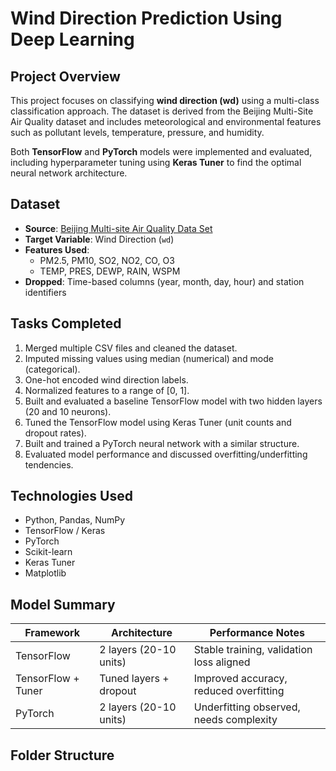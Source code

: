 # Wind Direction Prediction Using Deep Learning

## Project Overview
This project focuses on classifying **wind direction (wd)** using a multi-class classification approach. The dataset is derived from the Beijing Multi-Site Air Quality dataset and includes meteorological and environmental features such as pollutant levels, temperature, pressure, and humidity.

Both **TensorFlow** and **PyTorch** models were implemented and evaluated, including hyperparameter tuning using **Keras Tuner** to find the optimal neural network architecture.

## Dataset
- **Source**: [Beijing Multi-site Air Quality Data Set](https://archive.ics.uci.edu/ml/datasets/Beijing+Multi-Site+Air-Quality+Data)
- **Target Variable**: Wind Direction (`wd`)
- **Features Used**:
  - PM2.5, PM10, SO2, NO2, CO, O3
  - TEMP, PRES, DEWP, RAIN, WSPM
- **Dropped**: Time-based columns (year, month, day, hour) and station identifiers

## Tasks Completed
1. Merged multiple CSV files and cleaned the dataset.
2. Imputed missing values using median (numerical) and mode (categorical).
3. One-hot encoded wind direction labels.
4. Normalized features to a range of [0, 1].
5. Built and evaluated a baseline TensorFlow model with two hidden layers (20 and 10 neurons).
6. Tuned the TensorFlow model using Keras Tuner (unit counts and dropout rates).
7. Built and trained a PyTorch neural network with a similar structure.
8. Evaluated model performance and discussed overfitting/underfitting tendencies.

## Technologies Used
- Python, Pandas, NumPy
- TensorFlow / Keras
- PyTorch
- Scikit-learn
- Keras Tuner
- Matplotlib

## Model Summary

| Framework    | Architecture           | Performance Notes                        |
|--------------|------------------------|------------------------------------------|
| TensorFlow   | 2 layers (20-10 units) | Stable training, validation loss aligned |
| TensorFlow + Tuner | Tuned layers + dropout | Improved accuracy, reduced overfitting  |
| PyTorch      | 2 layers (20-10 units) | Underfitting observed, needs complexity  |

## Folder Structure
